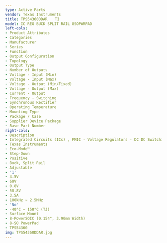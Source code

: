 ```yaml
---
type: Active Parts
vendor: Texas Instruments
title: TPS54360DDAR　　TI
model: IC REG BUCK SPLIT RAIL 8SOPWRPAD
left-cols:
- Product Attributes
- Categories
- Manufacturer
- Series
- Function
- Output Configuration
- Topology
- Output Type
- Number of Outputs
- Voltage - Input (Min)
- Voltage - Input (Max)
- Voltage - Output (Min/Fixed)
- Voltage - Output (Max)
- Current - Output
- Frequency - Switching
- Synchronous Rectifier
- Operating Temperature
- Mounting Type
- Package / Case
- Supplier Device Package
- Base Part Number
right-cols:
- Description
- Integrated Circuits (ICs) , PMIC - Voltage Regulators - DC DC Switching Regulators
- Texas Instruments
- Eco-Mode™
- Step-Down
- Positive
- Buck, Split Rail
- Adjustable
- '1'
- 4.5V
- 60V
- 0.8V
- 58.8V
- 3.5A
- 100kHz ~ 2.5MHz
- 'No'
- -40°C ~ 150°C (TJ)
- Surface Mount
- 8-PowerSOIC (0.154", 3.90mm Width)
- 8-SO PowerPad
- TPS54360
img: TPS54360DDAR.jpg
---
```

